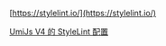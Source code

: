 [https://stylelint.io/](https://stylelint.io/)

[UmiJs V4 的 StyleLint 配置](https://github.com/umijs/umi/blob/master/packages/lint/src/config/stylelint/index.ts)